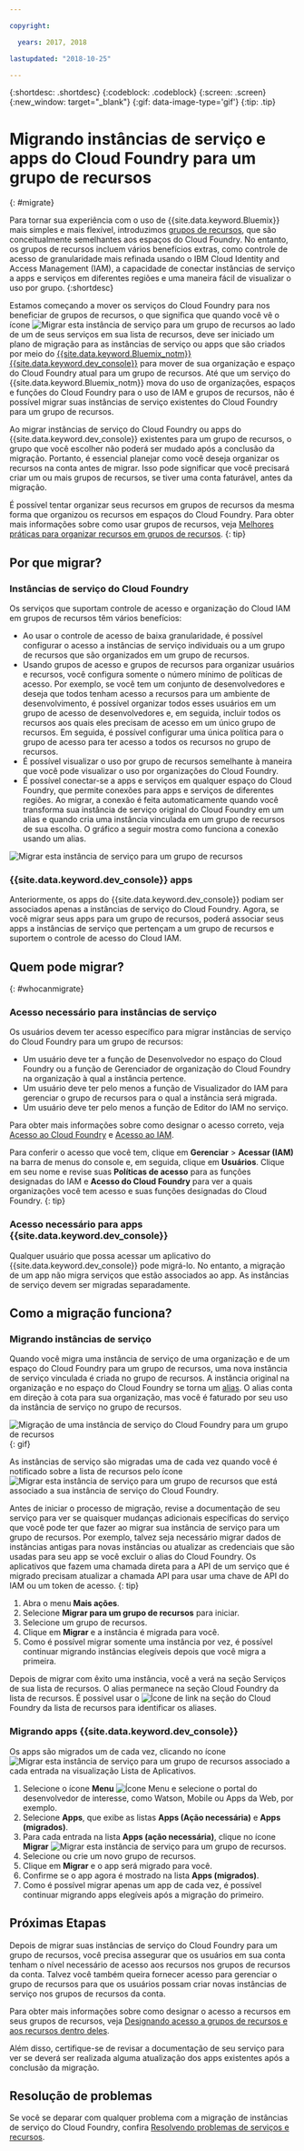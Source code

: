 ```yaml
---

copyright:

  years: 2017, 2018

lastupdated: "2018-10-25"

---
```


{:shortdesc: .shortdesc}
{:codeblock: .codeblock}
{:screen: .screen}
{:new_window: target="_blank"}
{:gif: data-image-type='gif'}
{:tip: .tip}

# Migrando instâncias de serviço e apps do Cloud Foundry para um grupo de recursos
{: #migrate}

Para tornar sua experiência com o uso de {{site.data.keyword.Bluemix}} mais simples e mais flexível, introduzimos [grupos de recursos](/docs/resources/resourcegroups.html#rgs), que são conceitualmente semelhantes aos espaços do Cloud Foundry. No entanto, os grupos de recursos incluem vários benefícios extras, como controle de acesso de granularidade mais refinada usando o IBM Cloud Identity and Access Management (IAM), a capacidade de conectar instâncias de serviço a apps e serviços em diferentes regiões e uma maneira fácil de visualizar o uso por grupo.
{:shortdesc}

Estamos começando a mover os serviços do Cloud Foundry para nos beneficiar de grupos de recursos, o que significa que quando você vê o ícone ![Migrar esta instância de serviço para um grupo de recursos](images/migrate.svg "Migrar esta instância de serviço para um grupo de recursos") ao lado de um de seus serviços em sua lista de recursos, deve ser iniciado um plano de migração para as instâncias de serviço ou apps que são criados por meio do [{{site.data.keyword.Bluemix_notm}} {{site.data.keyword.dev_console}}](/docs/apps/index.html#create) para mover de sua organização e espaço do Cloud Foundry atual para um grupo de recursos. Até que um serviço do {{site.data.keyword.Bluemix_notm}} mova do uso de organizações, espaços e funções do Cloud Foundry para o uso de IAM e grupos de recursos, não é possível migrar suas instâncias de serviço existentes do Cloud Foundry para um grupo de recursos.

Ao migrar instâncias de serviço do Cloud Foundry ou apps do {{site.data.keyword.dev_console}} existentes para um grupo de recursos, o grupo que você escolher não poderá ser mudado após a conclusão da migração. Portanto, é essencial planejar como você deseja organizar os recursos na conta antes de migrar. Isso pode significar que você precisará criar um ou mais grupos de recursos, se tiver uma conta faturável, antes da migração. 

É possível tentar organizar seus recursos em grupos de recursos da mesma forma que organizou os recursos em espaços do Cloud Foundry. Para obter mais informações sobre como usar grupos de recursos, veja [Melhores práticas para organizar recursos em grupos de recursos](/docs/resources/bestpractice_rgs.html#bp_resourcegroups).
{: tip}


## Por que migrar?

### Instâncias de serviço do Cloud Foundry

Os serviços que suportam controle de acesso e organização do Cloud IAM em grupos de recursos têm vários benefícios:

* Ao usar o controle de acesso de baixa granularidade, é possível configurar o acesso a instâncias de serviço individuais ou a um grupo de recursos que são organizados em um grupo de recursos. 
* Usando grupos de acesso e grupos de recursos para organizar usuários e recursos, você configura somente o número mínimo de políticas de acesso. Por exemplo, se você tem um conjunto de desenvolvedores e deseja que todos tenham acesso a recursos para um ambiente de desenvolvimento, é possível organizar todos esses usuários em um grupo de acesso de desenvolvedores e, em seguida, incluir todos os recursos aos quais eles precisam de acesso em um único grupo de recursos. Em seguida, é possível configurar uma única política para o grupo de acesso para ter acesso a todos os recursos no grupo de recursos.
* É possível visualizar o uso por grupo de recursos semelhante à maneira que você pode visualizar o uso por organizações do Cloud Foundry.
* É possível conectar-se a apps e serviços em qualquer espaço do Cloud Foundry, que permite conexões para apps e serviços de diferentes regiões. Ao migrar, a conexão é feita automaticamente quando você transforma sua instância de serviço original do Cloud Foundry em um alias e quando cria uma instância vinculada em um grupo de recursos de sua escolha. O gráfico a seguir mostra como funciona a conexão usando um alias.

![Migrar esta instância de serviço para um grupo de recursos](images/alias.svg "Ligando uma instância de serviço a um espaço do Cloud Foundry para criar um alias")

### {{site.data.keyword.dev_console}}  apps

Anteriormente, os apps do {{site.data.keyword.dev_console}} podiam ser associados apenas a instâncias de serviço do Cloud Foundry. Agora, se você migrar seus apps para um grupo de recursos, poderá associar seus apps a instâncias de serviço que pertençam a um grupo de recursos e suportem o controle de acesso do Cloud IAM. 

## Quem pode migrar?
{: #whocanmigrate}

### Acesso necessário para instâncias de serviço 

Os usuários devem ter acesso específico para migrar instâncias de serviço do Cloud Foundry para um grupo de recursos:

* Um usuário deve ter a função de Desenvolvedor no espaço do Cloud Foundry ou a função de Gerenciador de organização do Cloud Foundry na organização à qual a instância pertence.
* Um usuário deve ter pelo menos a função de Visualizador do IAM para gerenciar o grupo de recursos para o qual a instância será migrada.
* Um usuário deve ter pelo menos a função de Editor do IAM no serviço.

Para obter mais informações sobre como designar o acesso correto, veja [Acesso ao Cloud Foundry](/docs/iam/cfaccess.html#cfaccess) e [Acesso ao IAM](/docs/iam/users_roles.html#platformrolestable).

Para conferir o acesso que você tem, clique em **Gerenciar** &gt; **Acessar (IAM)** na barra de menus do console e, em seguida, clique em **Usuários**. Clique em seu nome e revise suas **Políticas de acesso** para as funções designadas do IAM e **Acesso do Cloud Foundry** para ver a quais organizações você tem acesso e suas funções designadas do Cloud Foundry.
{: tip}

### Acesso necessário para apps  {{site.data.keyword.dev_console}}

Qualquer usuário que possa acessar um aplicativo do {{site.data.keyword.dev_console}} pode migrá-lo. No entanto, a migração de um app não migra serviços que estão associados ao app. As instâncias de serviço devem ser migradas separadamente.

## Como a migração funciona?

### Migrando instâncias de serviço

Quando você migra uma instância de serviço de uma organização e de um espaço do Cloud Foundry para um grupo de recursos, uma nova instância de serviço vinculada é criada no grupo de recursos. A instância original na
organização e no espaço do Cloud Foundry se torna um
[alias](/docs/resources/connecting_apps.html#what_is_alias). O alias conta em direção à cota para sua organização, mas você é faturado por seu uso da instância de serviço no grupo de recursos.

![Migração de uma instância de serviço do Cloud Foundry para um grupo de recursos](images/migration.gif){: gif}

As instâncias de serviço são migradas uma de cada vez quando você é notificado sobre a lista de recursos pelo ícone ![Migrar esta instância de serviço para um grupo de recursos](images/migrate.svg "Migrar esta instância de serviço para um grupo de recursos") que está associado a sua instância de serviço do Cloud Foundry.

Antes de iniciar o processo de migração, revise a documentação de seu serviço para ver se quaisquer mudanças adicionais específicas do serviço que você pode ter que fazer ao migrar sua instância de serviço para um grupo de recursos. Por exemplo, talvez seja necessário migrar dados de instâncias antigas para novas instâncias ou atualizar as credenciais que são usadas para seu app se você excluir o alias do Cloud Foundry. Os aplicativos que fazem uma chamada direta para a API de um serviço que é migrado precisam atualizar a chamada API para usar uma chave de API do IAM ou um token de acesso.
{: tip}

1. Abra o menu **Mais ações**.
2. Selecione **Migrar para um grupo de recursos** para iniciar.
3. Selecione um grupo de recursos.
4. Clique em **Migrar** e a instância é migrada para você.
5. Como é possível migrar somente uma instância por vez, é possível continuar migrando instâncias elegíveis depois que você migra a primeira.

Depois de migrar com êxito uma instância, você a verá na seção Serviços de sua lista de recursos. O alias permanece na seção Cloud Foundry da lista de recursos. É possível usar o ![Ícone de link](images/link.svg "Ícone de link que representa um alias") na seção do Cloud Foundry da lista de recursos para identificar os aliases.

### Migrando apps  {{site.data.keyword.dev_console}}

Os apps são migrados um de cada vez, clicando no ícone ![Migrar esta instância de serviço para um grupo de recursos](images/migrate.svg "Migrar esta instância de serviço para um grupo de recursos") associado a cada entrada na visualização Lista de Aplicativos.

1. Selecione o ícone **Menu** ![Ícone Menu](../icons/icon_hamburger.svg) e selecione o portal do desenvolvedor de interesse, como Watson, Mobile ou Apps da Web, por exemplo.
2. Selecione **Apps**, que exibe as listas **Apps (Ação necessária)** e **Apps (migrados)**.
3. Para cada entrada na lista **Apps (ação necessária)**, clique no ícone **Migrar** ![Migrar esta instância de serviço para um grupo de recursos](images/migrate.svg "Migrar esta instância de serviço para um grupo de recursos").
4. Selecione ou crie um novo grupo de recursos.
5. Clique em **Migrar** e o app será migrado para você.
6. Confirme se o app agora é mostrado na lista **Apps (migrados)**.
7. Como é possível migrar apenas um app de cada vez, é possível continuar migrando apps elegíveis após a migração do primeiro.


## Próximas Etapas

Depois de migrar suas instâncias de serviço do Cloud Foundry para um grupo de recursos, você precisa assegurar que os usuários em sua conta tenham o nível necessário de acesso aos recursos nos grupos de recursos da conta. Talvez você também queira fornecer acesso para gerenciar o grupo de recursos para que os usuários possam criar novas instâncias de serviço nos grupos de recursos da conta.

Para obter mais informações sobre como designar o acesso a recursos em seus grupos de recursos, veja [Designando acesso a grupos de recursos e aos recursos dentro deles](/docs/resources/bestpractice_rgs.html#assigning-access-to-resource-groups-and-the-resources-within-them).

Além disso, certifique-se de revisar a documentação de seu serviço para ver se deverá ser realizada alguma atualização dos apps existentes após a conclusão da migração. 


## Resolução de problemas

Se você se deparar com qualquer problema com a migração de instâncias de serviço do Cloud Foundry, confira [Resolvendo problemas de serviços e recursos](/docs/resources/ts_services.html#services).
